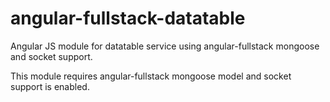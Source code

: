 # angular-fullstack-datatable
Angular JS module for datatable service using angular-fullstack mongoose and socket support.

This module requires angular-fullstack mongoose model and socket support is enabled.
